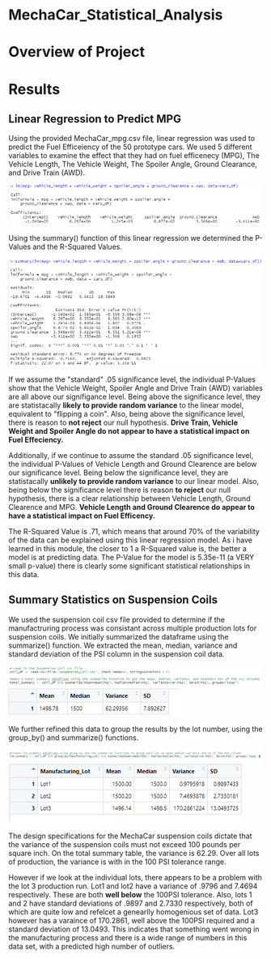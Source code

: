 # MechaCar_Statistical_Analysis
# Overview of Project
# Results
## Linear Regression to Predict MPG

Using the provided MechaCar_mpg.csv file, linear regression was used to predict the Fuel Efficeiency of the 50 prototype cars. We used 5 different variables to examine the effect that they had on fuel efficenecy (MPG), The Vehicle Length, The Vehicle Weight, The Spoiler Angle, Ground Clearance, and Drive Train (AWD). 

![linear_regression](https://github.com/chefcramer/MechaCar_Statistical_Analysis/blob/main/Resources/deliv_1_5.PNG)

Using the summary() function of this linear regression we determined the P-Values and the R-Squared Values.

![summary_regression](https://github.com/chefcramer/MechaCar_Statistical_Analysis/blob/main/Resources/deliv_1_6.PNG)

If we assume the "standard" .05 significance level, the individual P-Values show that the Vehicle Weight, Spoiler Angle and Drive Train (AWD) variables are all above our signifigance level. Being above the significance level, they are statistacally **likely to provide random variance** to the linear model, equivalent to "flipping a coin". Also, being above the significance level, there is reason to **not reject** our null hypothesis. **Drive Train, Vehicle Weight and Spoiler Angle do not appear to have a statistical impact on Fuel Effeciency.**

Additionally, if we continue to assume the standard .05 significance level, the individual P-Values of Vehicle Length and Ground Clearence are below our significance level. Being below the significance level, they are statistacally **unlikely to provide random variance** to our linear model. Also, being below the significance level there is reason **to reject** our null hypothesis, there is a clear relationship between Vehicle Length, Ground Clearence and MPG. **Vehicle Length and Ground Clearence do appear to have a statistical impact on Fuel Efficency.**

The R-Squared Value is .71, which means that around 70% of the variability of the data can be explained using this linear regression model. As i have learned in this module, the closer to 1 a R-Squared value is, the better a model is at predicting data. The P-Value for the model is 5.35e-11 (a VERY small p-value) there is clearly some significant statistical relationships in this data.

## Summary Statistics on Suspension Coils

We used the suspension coil csv file provided to determine if the manufactruring process was consistant across multiple production lots for suspension coils. We initially summarized the dataframe using the summarize() function. We extracted the mean, median, variance and standard deviation of the PSI column in the suspension coil data.

![total_summary_code](https://github.com/chefcramer/MechaCar_Statistical_Analysis/blob/main/Resources/deliv_2_3.PNG)
![total_summary_results](https://github.com/chefcramer/MechaCar_Statistical_Analysis/blob/main/Resources/deliv_2_3_2.PNG)

We further refined this data to group the results by the lot number, using the group_by() and summarize() functions.

![lot_summary_code](https://github.com/chefcramer/MechaCar_Statistical_Analysis/blob/main/Resources/deliv_2_4.PNG)
![lot_summary_results](https://github.com/chefcramer/MechaCar_Statistical_Analysis/blob/main/Resources/deliv_2_4_2.PNG)

The design specifications for the MechaCar suspension coils dictate that the variance of the suspension coils must not exceed 100 pounds per square inch. On the total summary table, the variance is 62.29. Over all lots of production, the variance is with in the 100 PSI tolerance range. 

However if we look at the individual lots, there appears to be a problem with the lot 3 production run. Lot1 and lot2 have a variance of .9796 and 7.4694 respectively. These are both **well below** the 100PSI tolerance. Also, lots 1 and 2 have standard deviations of .9897 and 2.7330 respectively, both of which are quite low and refelcet a genearlly homogenious set of data. Lot3 however has a varaince of 170.2861, well above the 100PSI required and a standard deviation of 13.0493. This indicates that something went wrong in the manufacturing process and there is a wide range of numbers in this data set, with a predicted high number of outliers.

